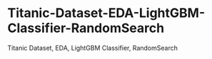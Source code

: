 # Titanic-Dataset-EDA-LightGBM-Classifier-RandomSearch
Titanic Dataset, EDA, LightGBM Classifier, RandomSearch
